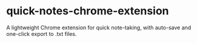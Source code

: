 # quick-notes-chrome-extension
A lightweight Chrome extension for quick note-taking, with auto-save and one-click export to .txt files.
